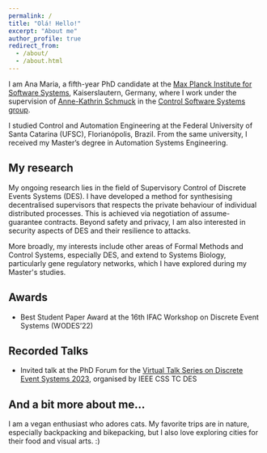 ```yaml
---
permalink: /
title: "Olá! Hello!"
excerpt: "About me"
author_profile: true
redirect_from: 
  - /about/
  - /about.html
---
```


I am Ana Maria, a fifth-year PhD candidate at the
[Max Planck Institute for Software Systems](https://www.mpi-sws.org), Kaiserslautern, Germany,
where I work under the supervision of [Anne-Kathrin Schmuck](https://wp.mpi-sws.org/akschmuck/) in the [Control Software Systems group](https://cossy.mpi-sws.org).

I studied Control and Automation Engineering
at the Federal University of Santa Catarina (UFSC), Florianópolis, Brazil.
From the same university, I received my Master’s degree in
Automation Systems Engineering.

## My research
My ongoing research lies in the field of Supervisory Control of Discrete Events Systems (DES).
I have developed a method for synthesising decentralised supervisors
that respects the private behaviour of individual distributed processes.
This is achieved via negotiation of assume-guarantee contracts.
Beyond safety and privacy, I am also interested in security aspects of DES and their resilience to attacks. 

More broadly, my interests include other areas of Formal Methods and Control Systems, especially DES, and extend to Systems Biology, particularly gene regulatory networks, which I have explored during my Master's studies.

## Awards
* Best Student Paper Award at the 16th IFAC Workshop on Discrete Event Systems (WODES’22)

## Recorded Talks
* Invited talk at the PhD Forum for the [Virtual Talk Series on Discrete Event Systems 2023](https://ieeecss.org/tc/discrete-event-systems/talk-series-2023), organised by IEEE CSS TC DES

## And a bit more about me...
I am a vegan enthusiast who adores cats. My favorite trips are in nature, especially backpacking and bikepacking, but I also love exploring cities for their food and visual arts. :)

